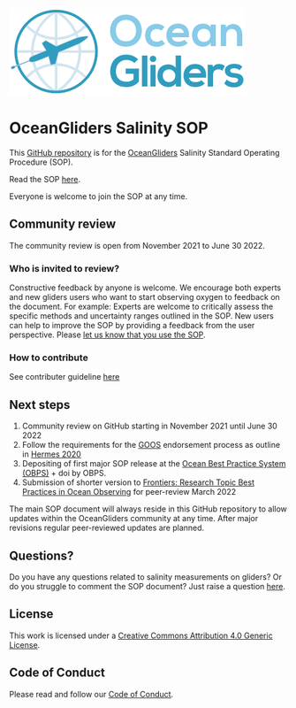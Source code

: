 ![oceangliders](images/logo-ocean-gliders.png)

# OceanGliders Salinity SOP

This [GitHub repository](https://github.com/OceanGlidersCommunity/Salinity_SOP) is for the [OceanGliders](https://www.oceangliders.org) Salinity Standard Operating Procedure (SOP).

Read the SOP [here](https://oceangliderscommunity.github.io/Salinity_SOP/README.html). 

Everyone is welcome to join the SOP at any time.

## Community review
The community review is open from November 2021 to June 30 2022.

### Who is invited to review?
Constructive feedback by anyone is welcome. We encourage both experts and new gliders users who want to start observing oxygen to feedback on the document. For example: Experts are welcome to critically assess the specific methods and uncertainty ranges outlined in the SOP. New users can help to improve the SOP by providing a feedback from the user perspective. Please [let us know that you use the SOP](https://github.com/OceanGlidersCommunity/Salinity_SOP/discussions).

### How to contribute
See contributer guideline [here](https://github.com/OceanGlidersCommunity/Salinity_SOP/blob/main/CONTRIBUTING.md)

## Next steps
1) Community review on GitHub starting in November 2021 until June 30 2022
2) Follow the requirements for the [GOOS](https://www.goosocean.org) endorsement process as outline in [Hermes 2020](http://dx.doi.org/10.25607/OBP-926)
3) Depositing of first major SOP release at the [Ocean Best Practice System (OBPS)](https://www.oceanbestpractices.org) + doi by OBPS.
4) Submission of shorter version to [Frontiers: Research Topic Best Practices in Ocean Observing](https://www.frontiersin.org/research-topics/7173/best-practices-in-ocean-observing) for peer-review March 2022

The main SOP document will always reside in this GitHub repository to allow updates within the OceanGliders community at any time. 
After major revisions regular peer-reviewed updates are planned.

## Questions?
Do you have any questions related to salinity measurements on gliders?
Or do you struggle to comment the SOP document? 
Just raise a question [here](https://github.com/OceanGlidersCommunity/Salinity_SOP/discussions).

## License
This work is licensed under a [Creative Commons Attribution 4.0 Generic License](https://creativecommons.org/licenses/by/4.0/).

## Code of Conduct
Please read and follow our [Code of Conduct](https://github.com/OceanGlidersCommunity/OceanGliders/blob/main/CODE_OF_CONDUCT.md).

